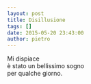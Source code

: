 ```yaml
---
layout: post
title: Disillusione
tags: []
date: 2015-05-20 23:43:00
author: pietro
---
```

Mi dispiace<br/>è stato un bellissimo sogno<br/>per qualche giorno.
